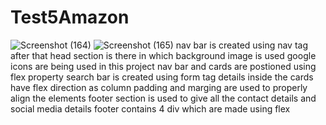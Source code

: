 # Test5Amazon
![Screenshot (164)](https://github.com/Ayushkrc/Test5Amazon/assets/84630014/59ac63be-075c-4882-abd4-d3293425be99)
![Screenshot (165)](https://github.com/Ayushkrc/Test5Amazon/assets/84630014/1232d430-ef36-4060-babb-c2deaf784489)
nav bar is created using nav tag
after that head section is there in which background image is used 
google icons are being used in this project
nav bar and cards are postioned using flex property
search bar is created using form tag
details inside the cards have flex direction as column
padding and marging are used to properly align the elements
footer section is used to give all the contact details and social media details
footer contains 4 div which are made using flex
